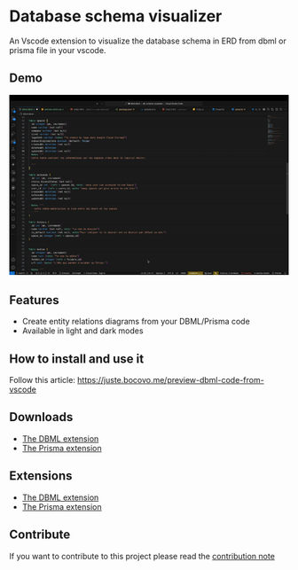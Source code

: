 # Database schema visualizer

An Vscode extension to visualize the database schema in ERD from dbml or prisma file in your vscode.

## Demo

![DBML Demo](./assets/demo.gif)

## Features

- Create entity relations diagrams from your DBML/Prisma code
- Available in light and dark modes

## How to install and use it

Follow this article: <https://juste.bocovo.me/preview-dbml-code-from-vscode>

## Downloads

- [The DBML extension](https://marketplace.visualstudio.com/items?itemName=bocovo.dbml-erd-visualizer)
- [The Prisma extension](https://marketplace.visualstudio.com/items?itemName=bocovo.prisma-erd-visualizer)

## Extensions

- [The DBML extension](./packages/dbml-vs-code-extension/README.md)
- [The Prisma extension](./packages/prisma-vs-code-extension/README.md)

## Contribute

If you want to contribute to this project please read the [contribution note](./CODE_OF_CONDUCT.md)
